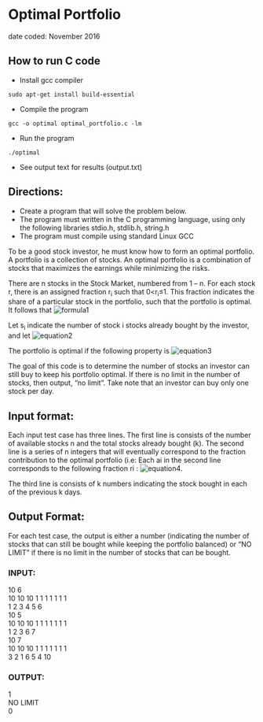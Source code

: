 # Optimal Portfolio
date coded: November 2016

## How to run C code

- Install gcc compiler
```
sudo apt-get install build-essential
```
- Compile the program
```
gcc -o optimal optimal_portfolio.c -lm
```
- Run the program
```
./optimal
```
- See output text for results (output.txt)

## Directions:

- Create a program that will solve the problem below.
- The program must written in the C programming language, using only the following libraries stdio.h, stdlib.h, string.h
- The program must compile using standard Linux GCC

To be a good stock investor, he must know how to form an optimal portfolio. A
portfolio is a collection of stocks. An optimal portfolio is a combination of stocks that
maximizes the earnings while minimizing the risks.

There are n stocks in the Stock Market, numbered from 1 – n. For each stock r, there
is an assigned fraction r<sub>i</sub> such that 0<r<sub>i</sub>≤1. This fraction indicates the share of a
particular stock in the portfolio, such that the portfolio is optimal. It follows that ![formula1](https://raw.github.com/richdayandnight/algorithms/master/optimal_portfolio/equation1.png)

Let s<sub>i</sub> indicate the number of stock i stocks already bought by the
investor, and let ![equation2](https://raw.github.com/richdayandnight/algorithms/master/optimal_portfolio/equation2.png)

The portfolio is optimal if the following property is ![equation3](https://raw.github.com/richdayandnight/algorithms/master/optimal_portfolio/equation3.png)

The goal of this code is to determine the number of stocks an investor can still buy to
keep his portfolio optimal. If there is no limit in the number of stocks, then output,
“no limit”. Take note that an investor can buy only one stock per day.

## Input format:
Each input test case has three lines. The first line is consists of the number of
available stocks n and the total stocks already bought (k). The second line is a series
of n integers that will eventually correspond to the fraction contribution to the optimal
portfolio (i.e: Each ai in the second line corresponds to the following fraction ri : ![equation4](https://raw.github.com/richdayandnight/algorithms/master/optimal_portfolio/equation4.png).  

The third line is consists of k numbers indicating the stock bought in
each of the previous k days.

## Output Format:
For each test case, the output is either a number (indicating the number of stocks
that can still be bought while keeping the portfolio balanced) or “NO LIMIT” if there is
no limit in the number of stocks that can be bought. 

### INPUT:
10 6  
10 10 10 1 1 1 1 1 1 1  
1 2 3 4 5 6  
10 5  
10 10 10 1 1 1 1 1 1 1  
1 2 3 6 7  
10 7  
10 10 10 1 1 1 1 1 1 1  
3 2 1 6 5 4 10  

### OUTPUT:
1  
NO LIMIT  
0  